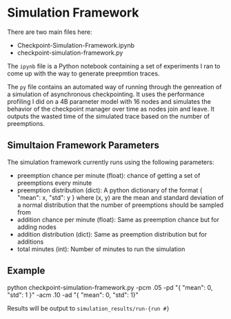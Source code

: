 # Simulation Framework

There are two main files here:
+ Checkpoint-Simulation-Framework.ipynb
+ checkpoint-simulation-framework.py

The `ipynb` file is a Python notebook containing a set of experiments I ran
to come up with the way to generate preepmtion traces.

The `py` file contains an automated way of running through the genreation of
a simulation of asynchronous checkpointing.
It uses the performance profiling I did on a 4B parameter model with 16 nodes
and simulates the behavior of the checkpoint manager over time as nodes join
and leave.
It outputs the wasted time of the simulated trace based on the number of
preemptions.

## Simultaion Framework Parameters
The simulation framework currently runs using the following parameters:
+ preemption chance per minute (float): chance of getting a set of preemptions
	every minute
+ preemption distribution (dict): A python dictionary of the format
	{ "mean": x, "std": y } where (x, y) are the mean and standard deviation
	of a normal distribution that the number of preemptions should be
	sampled from
+ addition chance per minute (float): Same as preemption chance but for adding
	nodes
+ addition distribution (dict): Same as preemption distribution but for additions
+ total minutes (int): Number of minutes to run the simulation

## Example
python checkpoint-simulation-framework.py -pcm .05 -pd "{ \"mean\": 0, \"std\": 1 }" -acm .10 -ad "{ \"mean\": 0, \"std\": 1}"

Results will be output to `simulation_results/run-{run #}`
